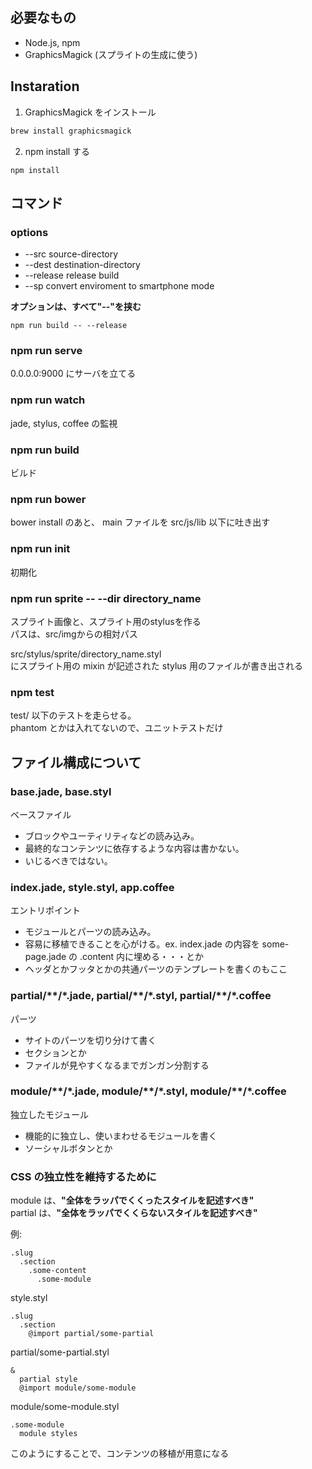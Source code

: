 ## 必要なもの
* Node.js, npm
* GraphicsMagick (スプライトの生成に使う)

## Instaration

1. GraphicsMagick をインストール
  ```sh
  brew install graphicsmagick
  ```

2. npm install する
  ```
  npm install
  ```

## コマンド

### options

* --src source-directory
* --dest destination-directory
* --release release build
* --sp convert enviroment to smartphone mode

**オプションは、すべて"--"を挟む**

```
npm run build -- --release
```

### npm run serve

0.0.0.0:9000 にサーバを立てる

### npm run watch

jade, stylus, coffee の監視

### npm run build

ビルド  

### npm run bower

bower install のあと、
main ファイルを src/js/lib 以下に吐き出す

### npm run init

初期化

### npm run sprite -- --dir directory_name

スプライト画像と、スプライト用のstylusを作る  
パスは、src/imgからの相対パス  

src/stylus/sprite/directory_name.styl  
にスプライト用の mixin が記述された stylus 用のファイルが書き出される  

### npm test

test/ 以下のテストを走らせる。  
phantom とかは入れてないので、ユニットテストだけ

## ファイル構成について

### base.jade, base.styl

ベースファイル
* ブロックやユーティリティなどの読み込み。  
* 最終的なコンテンツに依存するような内容は書かない。  
* いじるべきではない。

### index.jade, style.styl, app.coffee

エントリポイント  
* モジュールとパーツの読み込み。
* 容易に移植できることを心がける。ex. index.jade の内容を some-page.jade の .content 内に埋める・・・とか
* ヘッダとかフッタとかの共通パーツのテンプレートを書くのもここ

### partial/\*\*/\*.jade, partial/\*\*/\*.styl, partial/\*\*/\*.coffee

パーツ

* サイトのパーツを切り分けて書く
* セクションとか
* ファイルが見やすくなるまでガンガン分割する

### module/\*\*/\*.jade, module/\*\*/\*.styl, module/\*\*/\*.coffee

独立したモジュール
* 機能的に独立し、使いまわせるモジュールを書く
* ソーシャルボタンとか

### CSS の独立性を維持するために

module は、**"全体をラッパでくくったスタイルを記述すべき"**  
partial は、**"全体をラッパでくくらないスタイルを記述すべき"**

例:
```jade
.slug
  .section
    .some-content
      .some-module
```

style.styl
```
.slug
  .section
    @import partial/some-partial
```

partial/some-partial.styl
```
&
  partial style
  @import module/some-module
```

module/some-module.styl
```
.some-module
  module styles
```

このようにすることで、コンテンツの移植が用意になる
